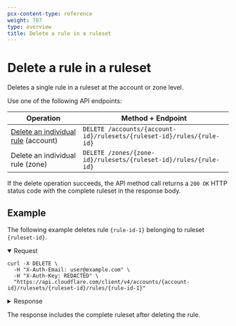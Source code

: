 ```yaml
---
pcx-content-type: reference
weight: 787
type: overview
title: Delete a rule in a ruleset
---
```


# Delete a rule in a ruleset

Deletes a single rule in a ruleset at the account or zone level.

Use one of the following API endpoints:

| Operation                                         | Method + Endpoint                                                     |
| ------------------------------------------------- | --------------------------------------------------------------------- |
| [Delete an individual rule][dr-account] (account) | `DELETE /accounts/{account-id}/rulesets/{ruleset-id}/rules/{rule-id}` |
| Delete an individual rule (zone)                  | `DELETE /zones/{zone-id}/rulesets/{ruleset-id}/rules/{rule-id}`       |

[dr-account]: https://api.cloudflare.com/#account-rulesets-delete-an-individual-rule

If the delete operation succeeds, the API method call returns a `200 OK` HTTP status code with the complete ruleset in the response body.

## Example

The following example deletes rule `{rule-id-1}` belonging to ruleset `{ruleset-id}`.

<details open>
<summary>Request</summary>
<div>

```curl
curl -X DELETE \
  -H "X-Auth-Email: user@example.com" \
  -H "X-Auth-Key: REDACTED" \
  "https://api.cloudflare.com/client/v4/accounts/{account-id}/rulesets/{ruleset-id}/rules/{rule-id-1}"
```

</div>
</details>

<details>
<summary>Response</summary>
<div>

```json
{
  "result": {
    "id": "{ruleset-id}",
    "name": "Custom Ruleset 1",
    "description": "My first custom ruleset",
    "kind": "custom",
    "version": "12",
    "rules": [
      {
        "id": "{rule-id-2}",
        "version": "2",
        "action": "js_challenge",
        "expression": "(ip.geoip.country eq \"GB\" or ip.geoip.country eq \"FR\") or cf.threat_score > 0",
        "description": "challenge GB and FR or based on IP Reputation",
        "last_updated": "2021-07-22T12:54:58.144683Z",
        "ref": "{rule-ref-2}",
        "enabled": true
      }
    ],
    "last_updated": "2021-07-22T12:54:58.144683Z",
    "phase": "http_request_firewall_custom"
  },
  "success": true,
  "errors": [],
  "messages": []
}
```

</div>
</details>

The response includes the complete ruleset after deleting the rule.